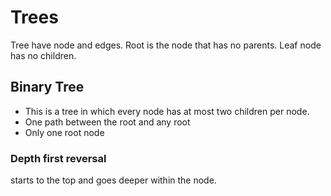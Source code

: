 # Trees

Tree have node and edges. Root is the node that has no parents. Leaf node has no children.

## Binary Tree

- This is a tree in which every node has at most two children per node.
- One path between the root and any root
- Only one root node

### Depth first reversal

starts to the top and goes deeper within the node.
